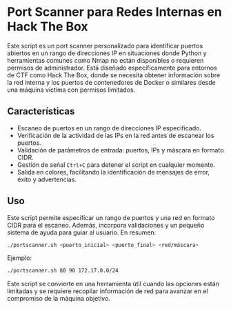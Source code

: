 # Port Scanner para Redes Internas en Hack The Box

Este script es un port scanner personalizado para identificar puertos abiertos en un rango de direcciones IP en situaciones donde Python y herramientas comunes como Nmap no están disponibles o requieren permisos de administrador. 
Está diseñado específicamente para entornos de CTF como Hack The Box, donde se necesita obtener información sobre la red interna y los puertos de contenedores de Docker o similares desde una máquina víctima con permisos limitados.

## Características
- Escaneo de puertos en un rango de direcciones IP especificado.
- Verificación de la actividad de las IPs en la red antes de escanear los puertos.
- Validación de parámetros de entrada: puertos, IPs y máscara en formato CIDR.
- Gestión de señal `Ctrl+C` para detener el script en cualquier momento.
- Salida en colores, facilitando la identificación de mensajes de error, éxito y advertencias.

## Uso
Este script permite especificar un rango de puertos y una red en formato CIDR para el escaneo. Además, incorpora validaciones y un pequeño sistema de ayuda para guiar al usuario. En resumen:
```bash
./portscanner.sh <puerto_inicial> <puerto_final> <red/máscara>
```

Ejemplo:
```bash
./portscanner.sh 80 90 172.17.0.0/24
```

Este script se convierte en una herramienta útil cuando las opciones están limitadas y se requiere recopilar información de red para avanzar en el compromiso de la máquina objetivo.
